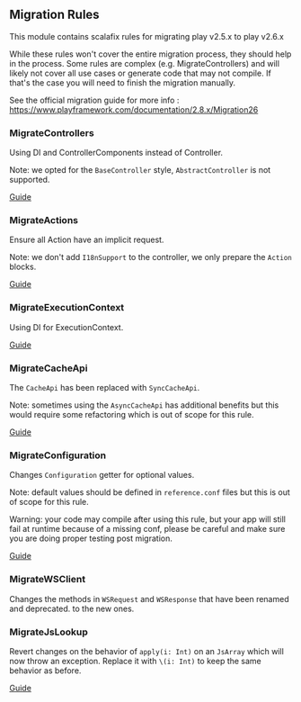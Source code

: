 ## Migration Rules

This module contains scalafix rules for migrating play v2.5.x to play v2.6.x

While these rules won't cover the entire migration process, they should help in the process.
Some rules are complex (e.g. MigrateControllers) and will likely not cover all use cases or 
generate code that may not compile. If that's the case you will need to finish the migration
manually.

See the official migration guide for more info :
https://www.playframework.com/documentation/2.8.x/Migration26

### MigrateControllers

Using DI and ControllerComponents instead of Controller.

Note: we opted for the `BaseController` style, `AbstractController` is not supported.

[Guide](https://www.playframework.com/documentation/2.8.x/Migration26#Scala-Controller-changes)

### MigrateActions

Ensure all Action have an implicit request.

Note: we don't add `I18nSupport` to the controller, we only prepare the `Action` blocks.

[Guide](https://www.playframework.com/documentation/2.8.x/MessagesMigration26#I18nSupport-Implicit-Conversion)

### MigrateExecutionContext

Using DI for ExecutionContext.

[Guide](https://www.playframework.com/documentation/2.8.x/Migration26#play.api.libs.concurrent.Execution-is-deprecated)

### MigrateCacheApi

The `CacheApi` has been replaced with `SyncCacheApi`.

Note: sometimes using the `AsyncCacheApi` has additional benefits but this would 
      require some refactoring which is out of scope for this rule.

[Guide](https://www.playframework.com/documentation/2.8.x/CacheMigration26)

### MigrateConfiguration

Changes `Configuration` getter for optional values.

Note: default values should be defined in `reference.conf` files but this is 
      out of scope for this rule.

Warning: your code may compile after using this rule, but your app will still fail 
         at runtime because of a missing conf, please be careful and make sure
         you are doing proper testing post migration.

[Guide](https://www.playframework.com/documentation/2.8.x/Migration26#Scala-Configuration-API)

### MigrateWSClient

Changes the methods in `WSRequest` and `WSResponse` that have been renamed and deprecated.
to the new ones.

### MigrateJsLookup

Revert changes on the behavior of `apply(i: Int)` on an `JsArray` which 
will now throw an exception. Replace it with `\(i: Int)` to keep the
same behavior as before.

[Guide](https://www.playframework.com/documentation/2.8.x/Migration26#Play-JSON-API-changes)
